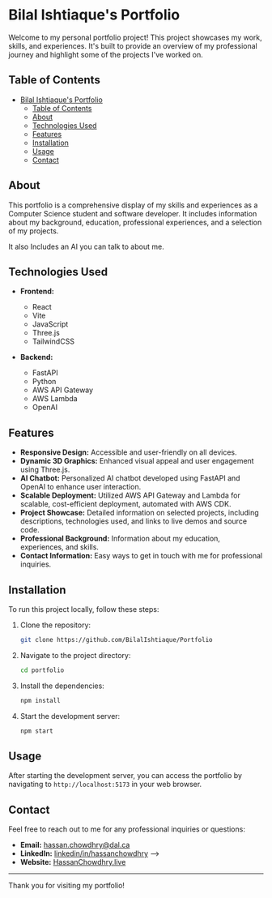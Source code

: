 # Bilal Ishtiaque's Portfolio

Welcome to my personal portfolio project! This project showcases my work, skills, and experiences. It's built to provide an overview of my professional journey and highlight some of the projects I've worked on.

## Table of Contents

- [Bilal Ishtiaque's Portfolio](#bilal-ishtiaques-portfolio)
  - [Table of Contents](#table-of-contents)
  - [About](#about)
  - [Technologies Used](#technologies-used)
  - [Features](#features)
  - [Installation](#installation)
  - [Usage](#usage)
  - [Contact](#contact)

## About

This portfolio is a comprehensive display of my skills and experiences as a Computer Science student and software developer. It includes information about my background, education, professional experiences, and a selection of my projects.

It also Includes an AI you can talk to about me.

## Technologies Used

- **Frontend:**
  - React
  - Vite
  - JavaScript
  - Three.js
  - TailwindCSS

- **Backend:**
  - FastAPI
  - Python
  - AWS API Gateway
  - AWS Lambda
  - OpenAI

## Features

- **Responsive Design:** Accessible and user-friendly on all devices.
- **Dynamic 3D Graphics:** Enhanced visual appeal and user engagement using Three.js.
- **AI Chatbot:** Personalized AI chatbot developed using FastAPI and OpenAI to enhance user interaction.
- **Scalable Deployment:** Utilized AWS API Gateway and Lambda for scalable, cost-efficient deployment, automated with AWS CDK.
- **Project Showcase:** Detailed information on selected projects, including descriptions, technologies used, and links to live demos and source code.
- **Professional Background:** Information about my education, experiences, and skills.
- **Contact Information:** Easy ways to get in touch with me for professional inquiries.

## Installation

To run this project locally, follow these steps:

1. Clone the repository:
   ```bash
   git clone https://github.com/BilalIshtiaque/Portfolio
   ```

2. Navigate to the project directory:
   ```bash
   cd portfolio
   ```

3. Install the dependencies:
   ```bash
   npm install
   ```

4. Start the development server:
   ```bash
   npm start
   ```

## Usage

After starting the development server, you can access the portfolio by navigating to `http://localhost:5173` in your web browser.

## Contact

Feel free to reach out to me for any professional inquiries or questions:

- **Email:** [hassan.chowdhry@dal.ca](mailto:hassan.chowdhry@dal.ca)
- **LinkedIn:** [linkedin/in/hassanchowdhry](https://www.linkedin.com/in/hassanchowdhry) -->
- **Website:** [HassanChowdhry.live](http://hassanchowdhry.live)

---

Thank you for visiting my portfolio!
   
